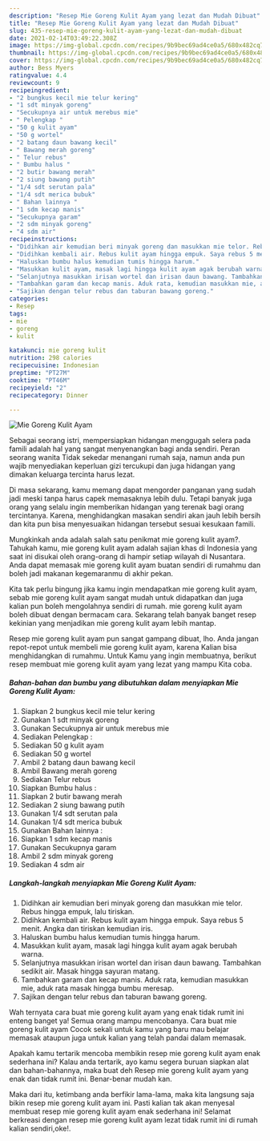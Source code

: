 ```yaml
---
description: "Resep Mie Goreng Kulit Ayam yang lezat dan Mudah Dibuat"
title: "Resep Mie Goreng Kulit Ayam yang lezat dan Mudah Dibuat"
slug: 435-resep-mie-goreng-kulit-ayam-yang-lezat-dan-mudah-dibuat
date: 2021-02-14T03:49:22.308Z
image: https://img-global.cpcdn.com/recipes/9b9bec69ad4ce0a5/680x482cq70/mie-goreng-kulit-ayam-foto-resep-utama.jpg
thumbnail: https://img-global.cpcdn.com/recipes/9b9bec69ad4ce0a5/680x482cq70/mie-goreng-kulit-ayam-foto-resep-utama.jpg
cover: https://img-global.cpcdn.com/recipes/9b9bec69ad4ce0a5/680x482cq70/mie-goreng-kulit-ayam-foto-resep-utama.jpg
author: Bess Myers
ratingvalue: 4.4
reviewcount: 9
recipeingredient:
- "2 bungkus kecil mie telur kering"
- "1 sdt minyak goreng"
- "Secukupnya air untuk merebus mie"
- " Pelengkap "
- "50 g kulit ayam"
- "50 g wortel"
- "2 batang daun bawang kecil"
- " Bawang merah goreng"
- " Telur rebus"
- " Bumbu halus "
- "2 butir bawang merah"
- "2 siung bawang putih"
- "1/4 sdt serutan pala"
- "1/4 sdt merica bubuk"
- " Bahan lainnya "
- "1 sdm kecap manis"
- "Secukupnya garam"
- "2 sdm minyak goreng"
- "4 sdm air"
recipeinstructions:
- "Didihkan air kemudian beri minyak goreng dan masukkan mie telor. Rebus hingga empuk, lalu tiriskan."
- "Didihkan kembali air. Rebus kulit ayam hingga empuk. Saya rebus 5 menit. Angka dan tiriskan kemudian iris."
- "Haluskan bumbu halus kemudian tumis hingga harum."
- "Masukkan kulit ayam, masak lagi hingga kulit ayam agak berubah warna."
- "Selanjutnya masukkan irisan wortel dan irisan daun bawang. Tambahkan sedikit air. Masak hingga sayuran matang."
- "Tambahkan garam dan kecap manis. Aduk rata, kemudian masukkan mie, aduk rata masak hingga bumbu meresap."
- "Sajikan dengan telur rebus dan taburan bawang goreng."
categories:
- Resep
tags:
- mie
- goreng
- kulit

katakunci: mie goreng kulit 
nutrition: 298 calories
recipecuisine: Indonesian
preptime: "PT27M"
cooktime: "PT46M"
recipeyield: "2"
recipecategory: Dinner

---
```



![Mie Goreng Kulit Ayam](https://img-global.cpcdn.com/recipes/9b9bec69ad4ce0a5/680x482cq70/mie-goreng-kulit-ayam-foto-resep-utama.jpg)

Sebagai seorang istri, mempersiapkan hidangan menggugah selera pada famili adalah hal yang sangat menyenangkan bagi anda sendiri. Peran seorang  wanita Tidak sekedar menangani rumah saja, namun anda pun wajib menyediakan keperluan gizi tercukupi dan juga hidangan yang dimakan keluarga tercinta harus lezat.

Di masa  sekarang, kamu memang dapat mengorder panganan yang sudah jadi meski tanpa harus capek memasaknya lebih dulu. Tetapi banyak juga orang yang selalu ingin memberikan hidangan yang terenak bagi orang tercintanya. Karena, menghidangkan masakan sendiri akan jauh lebih bersih dan kita pun bisa menyesuaikan hidangan tersebut sesuai kesukaan famili. 



Mungkinkah anda adalah salah satu penikmat mie goreng kulit ayam?. Tahukah kamu, mie goreng kulit ayam adalah sajian khas di Indonesia yang saat ini disukai oleh orang-orang di hampir setiap wilayah di Nusantara. Anda dapat memasak mie goreng kulit ayam buatan sendiri di rumahmu dan boleh jadi makanan kegemaranmu di akhir pekan.

Kita tak perlu bingung jika kamu ingin mendapatkan mie goreng kulit ayam, sebab mie goreng kulit ayam sangat mudah untuk didapatkan dan juga kalian pun boleh mengolahnya sendiri di rumah. mie goreng kulit ayam boleh dibuat dengan bermacam cara. Sekarang telah banyak banget resep kekinian yang menjadikan mie goreng kulit ayam lebih mantap.

Resep mie goreng kulit ayam pun sangat gampang dibuat, lho. Anda jangan repot-repot untuk membeli mie goreng kulit ayam, karena Kalian bisa menghidangkan di rumahmu. Untuk Kamu yang ingin membuatnya, berikut resep membuat mie goreng kulit ayam yang lezat yang mampu Kita coba.

<!--inarticleads1-->

##### Bahan-bahan dan bumbu yang dibutuhkan dalam menyiapkan Mie Goreng Kulit Ayam:

1. Siapkan 2 bungkus kecil mie telur kering
1. Gunakan 1 sdt minyak goreng
1. Gunakan Secukupnya air untuk merebus mie
1. Sediakan  Pelengkap :
1. Sediakan 50 g kulit ayam
1. Sediakan 50 g wortel
1. Ambil 2 batang daun bawang kecil
1. Ambil  Bawang merah goreng
1. Sediakan  Telur rebus
1. Siapkan  Bumbu halus :
1. Siapkan 2 butir bawang merah
1. Sediakan 2 siung bawang putih
1. Gunakan 1/4 sdt serutan pala
1. Gunakan 1/4 sdt merica bubuk
1. Gunakan  Bahan lainnya :
1. Siapkan 1 sdm kecap manis
1. Gunakan Secukupnya garam
1. Ambil 2 sdm minyak goreng
1. Sediakan 4 sdm air




<!--inarticleads2-->

##### Langkah-langkah menyiapkan Mie Goreng Kulit Ayam:

1. Didihkan air kemudian beri minyak goreng dan masukkan mie telor. Rebus hingga empuk, lalu tiriskan.
1. Didihkan kembali air. Rebus kulit ayam hingga empuk. Saya rebus 5 menit. Angka dan tiriskan kemudian iris.
1. Haluskan bumbu halus kemudian tumis hingga harum.
1. Masukkan kulit ayam, masak lagi hingga kulit ayam agak berubah warna.
1. Selanjutnya masukkan irisan wortel dan irisan daun bawang. Tambahkan sedikit air. Masak hingga sayuran matang.
1. Tambahkan garam dan kecap manis. Aduk rata, kemudian masukkan mie, aduk rata masak hingga bumbu meresap.
1. Sajikan dengan telur rebus dan taburan bawang goreng.




Wah ternyata cara buat mie goreng kulit ayam yang enak tidak rumit ini enteng banget ya! Semua orang mampu mencobanya. Cara buat mie goreng kulit ayam Cocok sekali untuk kamu yang baru mau belajar memasak ataupun juga untuk kalian yang telah pandai dalam memasak.

Apakah kamu tertarik mencoba membikin resep mie goreng kulit ayam enak sederhana ini? Kalau anda tertarik, ayo kamu segera buruan siapkan alat dan bahan-bahannya, maka buat deh Resep mie goreng kulit ayam yang enak dan tidak rumit ini. Benar-benar mudah kan. 

Maka dari itu, ketimbang anda berfikir lama-lama, maka kita langsung saja bikin resep mie goreng kulit ayam ini. Pasti kalian tak akan menyesal membuat resep mie goreng kulit ayam enak sederhana ini! Selamat berkreasi dengan resep mie goreng kulit ayam lezat tidak rumit ini di rumah kalian sendiri,oke!.

